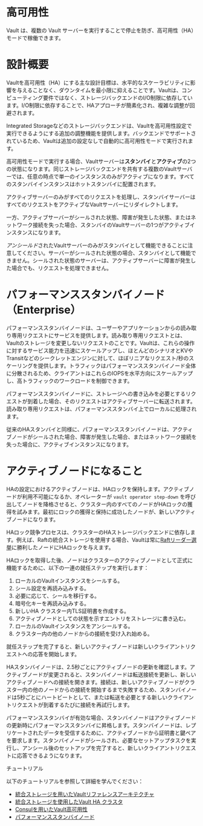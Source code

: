 # 高可用性

Vault は、複数の Vault サーバーを実行することで停止を防ぎ、高可用性（HA）モードで稼働できます。

# 設計概要

Vaultを高可用性（HA）にする主な設計目標は、水平的なスケーラビリティに影響を与えることなく、ダウンタイムを最小限に抑えることです。Vaultは、コンピューティング要件ではなく、ストレージバックエンドのI/O制限に依存しています。I/O制限に依存することで、HAアプローチが簡素化され、複雑な調整が回避されます。

Integrated Storageなどのストレージバックエンドは、Vaultを高可用性設定で実行できるようにする追加の調整機能を提供します。バックエンドでサポートされているため、Vaultは追加の設定なしで自動的に高可用性モードで実行されます。

高可用性モードで実行する場合、Vaultサーバーは**スタンバイ**と**アクティブ**の2つの状態になります。同じストレージバックエンドを共有する複数のVaultサーバーでは、任意の時点で単一のインスタンスのみがアクティブになります。すべてのスタンバイインスタンスはホットスタンバイに配置されます。

アクティブサーバーのみがすべてのリクエストを処理し、スタンバイサーバーはすべてのリクエストをアクティブなVaultサーバーにリダイレクトします。

一方、アクティブサーバーがシールされた状態、障害が発生した状態、またはネットワーク接続を失った場合、スタンバイのVaultサーバーの1つがアクティブインスタンスになります。

*アンシールド*されたVaultサーバーのみがスタンバイとして機能できることに注意してください。サーバーがシールされた状態の場合、スタンバイとして機能できません。シールされた状態のサーバーは、アクティブサーバーに障害が発生した場合でも、リクエストを処理できません。

# パフォーマンススタンバイノード（Enterprise）

パフォーマンススタンバイノードは、ユーザーやアプリケーションからの読み取り専用リクエストにサービスを提供します。読み取り専用リクエストとは、Vaultのストレージを変更しないリクエストのことです。Vaultは、これらの操作に対するサービス能力を迅速にスケールアップし、ほとんどのシナリオとKVやTransitなどのシークレットエンジンに対して、ほぼリニアなリクエスト/秒のスケーリングを提供します。トラフィックはパフォーマンススタンバイノード全体に分散されるため、クライアントはこれらのIOPSを水平方向にスケールアップし、高トラフィックのワークロードを制御できます。

パフォーマンススタンバイノードに、ストレージへの書き込みを必要とするリクエストが到着した場合、そのリクエストはアクティブサーバーに転送されます。読み取り専用リクエストは、パフォーマンススタンバイ上でローカルに処理されます。

従来のHAスタンバイと同様に、パフォーマンススタンバイノードは、アクティブノードがシールされた場合、障害が発生した場合、またはネットワーク接続を失った場合に、アクティブインスタンスになります。

# アクティブノードになること

HAの設定におけるアクティブノードは、HAロックを保持します。アクティブノードが利用不可能になるか、オペレーターが `vault operator step-down` を呼び出してノードを降格させると、クラスター内のすべてのノードがHAロックの獲得を試みます。最初にロックの獲得と保持に成功したノードが、新しいアクティブノードになります。

HAロック競争プロセスは、クラスターのHAストレージバックエンドに依存します。例えば、Raftの統合ストレージを使用する場合、Vaultは常に[Raftリーダー選挙](https://www.vaultproject.io/docs/internals/integrated-storage#leadership-elections)に勝利したノードにHAロックを与えます。

HAロックを取得した後、ノードはクラスターのアクティブノードとして正式に機能するために、以下の一連の就任ステップを実行します：

1. ローカルのVaultインスタンスをシールする。
2. シール設定を再読み込みする。
3. 必要に応じて、シールを移行する。
4. 暗号化キーを再読み込みする。
5. 新しいHA クラスター内TLS証明書を作成する。
6. アクティブノードとしての状態を示すエントリをストレージに書き込む。
7. ローカルのVaultインスタンスをアンシールする。
8. クラスター内の他のノードからの接続を受け入れ始める。

就任ステップを完了すると、新しいアクティブノードは新しいクライアントリクエストへの応答を開始します。

HAスタンバイノードは、2.5秒ごとにアクティブノードの更新を確認します。アクティブノードが変更されると、スタンバイノードは転送接続を更新し、新しいアクティブノードへの接続を開きます。接続は、新しいアクティブノードがクラスター内の他のノードからの接続を開始するまで失敗するため、スタンバイノードは5秒ごとにハートビートとして、または転送を必要とする新しいクライアントリクエストが到着するたびに接続を再試行します。

パフォーマンススタンバイが有効な場合、スタンバイノードはアクティブノードの更新時にパフォーマンススタンバイに昇格します。スタンバイノードは、レプリケートされたデータを受信するために、アクティブノードから証明書と鍵ペアを要求します。スタンバイノードがシールされ、必要なセットアップタスクを実行し、アンシール後のセットアップを完了すると、新しいクライアントリクエストに応答できるようになります。

チュートリアル

以下のチュートリアルを参照して詳細を学んでください：

- [統合ストレージを用いたVaultリファレンスアーキテクチャ](https://www.vaultproject.io/tutorials/day-one-raft/raft-reference-architecture)
- [統合ストレージを使用したVault HA クラスタ](https://www.vaultproject.io/tutorials/raft/raft-storage)
- [Consulを用いたVault高可用性](https://www.vaultproject.io/tutorials/day-one-consul/ha-with-consul)
- [パフォーマンススタンバイノード](https://www.vaultproject.io/tutorials/enterprise/performance-standbys)